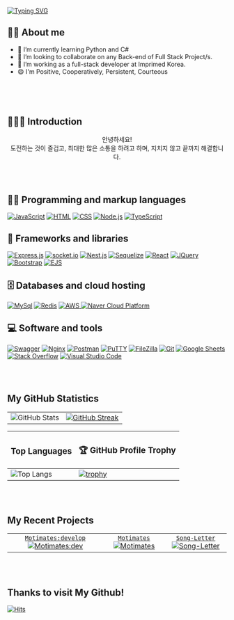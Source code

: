 

<!--
**chitty12/chitty12** is a ✨ _special_ ✨ repository because its `README.md` (this file) appears on your GitHub profile.

Here are some ideas to get you started:

- 🔭 I’m currently working on ...
- 🌱 I’m currently learning ...
- 👯 I’m looking to collaborate on ...
- 🤔 I’m looking for help with ...
- 💬 Ask me about ...
- 📫 How to reach me: ...
- 😄 Pronouns: ...
- ⚡ Fun fact: ...
-->

[![Typing SVG](https://readme-typing-svg.demolab.com?font=Press+Start+2P&pause=1000&color=209652&background=FF8DEA00&center=true&vCenter=true&width=404&height=53&lines=+%F0%9F%91%8B+HI%2C+I'm+Tae+Young!;Back-End+Developer)](https://git.io/typing-svg)


## ✍🏻 About me
- 🌱 I’m currently learning Python and C#
- 👯 I’m looking to collaborate on any Back-end of Full Stack Project/s.
- 🤔 I’m working as a full-stack developer at Imprimed Korea.
- 😄 I'm Positive, Cooperatively, Persistent, Courteous
<!-- - 📫 How to reach me:-->
<div style="display:flex; flex-direction:row;">
<!-- <a href="https://chitty12.tistory.com/">
<img src="https://img.shields.io/badge/Tistory-000000?style=for-the-badge&logo=Tistory&logoColor=white">
</a> -->
<!-- <a href="https://gravel-nose-35e.notion.site/Choi-Tae-Young-eaca05b843954fd39aa6fe8aecfdd6b8?pvs=4">
<img src="https://img.shields.io/badge/Portfolio-000000?style=for-the-badge&logoColor=white&logo=Notion"> 
</a>  -->
</div>

<!-- <a href="https://polydactyl-cello-2db.notion.site/Kim-Sehwa-c4920e2528ae4e7bb40869f320fc859d?pvs=4">
<img src="https://img.shields.io/badge/Portfolio-000000?style=for-the-badge&logoColor=white&logo=Notion"> 
</a> -->

   
</br>
</br>
</br>

## 🙋🏻‍♀️ Introduction
<div style= "text-align: center">
<p> 안녕하세요! <br> 도전하는 것이 즐겁고, 최대한 많은 소통을 하려고 하며, 지치지 않고 끝까지 해결합니다. </p>
</div>



</br>
<br>

## 👨‍💻 Programming and markup languages


<p>
 <a href="https://github.com/search?q=user%3ADenverCoder1+language%3Ajavascript"><img alt="JavaScript" src="https://img.shields.io/badge/JavaScript-F7DF1E.svg?logo=javascript&logoColor=black"></a>
 <a href="https://github.com/search?q=user%3ADenverCoder1+language%3Ahtml"><img alt="HTML" src="https://img.shields.io/badge/HTML-E34F26.svg?logo=html5&logoColor=white"></a>
    <a href="https://github.com/search?q=user%3ADenverCoder1+language%3Acss"><img alt="CSS" src="https://img.shields.io/badge/CSS-1572B6.svg?logo=css3&logoColor=white"></a>
    <a href="https://github.com/search?q=user%3ADenverCoder1+language%3Ajavascript"><img alt="Node.js" src="https://img.shields.io/badge/Node.js-43853D.svg?logo=node.js&logoColor=white"></a>    
    <a href="https://github.com/search?q=user%3ADenverCoder1+language%3AtypeScript"><img alt="TypeScript" src="https://img.shields.io/badge/TypeScript-007ACC.svg?logo=typescript&logoColor=white"></a>
<!--     <a href="https://github.com/search?q=user%3ADenverCoder1+language%3AtypeScript"><img alt="Java" src="https://img.shields.io/badge/Java-007396?style=flat-square&logo=Java&logoColor=white"></a> -->
</p>

## 🧰 Frameworks and libraries

<p>
    <a href="#"><img alt="Express.js" src="https://img.shields.io/badge/Express.js-404d59.svg?style=flat-square&logo=express&logoColor=white"></a>
    <a href="#"><img alt="socket.io" src="https://img.shields.io/badge/socket.io-010101?style=flat-square&logo=socket.io&logoColor=white"></a>
    <a href="#"><img alt="Nest.js" src="https://img.shields.io/badge/-NestJs-ea2845?style=flat-square&logo=nestjs&logoColor=white"></a> 
    <a href="#"><img alt="Sequelize" src="https://img.shields.io/badge/Sequelize-4B0082.svg?style=flat-square&logo=sequelize&logoColor=white"></a>
    <a href="#"><img alt="React" src="https://img.shields.io/badge/React-20232a.svg?style=flat-square&logo=react&logoColor=%2361DAFB"></a>
    <a href="#"><img alt="JQuery" src="https://img.shields.io/badge/jQuery-0769AD?style=flat-square&logo=jQuery&logoColor=white"/></a>
    <a href="#"><img alt="Bootstrap" src="https://img.shields.io/badge/Bootstrap-7952B3.svg?style=flat-square&logo=bootstrap&logoColor=white"></a>
    <a href="#"><img alt="EJS" src="https://img.shields.io/badge/EJS-89CFF0.svg?style=flat-square&logo=ejs&logoColor=white"></a>


</p>

## 🗄️ Databases and cloud hosting

<p>    
    <a href="#"><img alt="MySql", src="https://img.shields.io/badge/MySQL-4479A1?style=flat-square&logo=MySQL&logoColor=white"/></a> 
    <a href="#"><img alt="Redis", src="https://img.shields.io/badge/Redis-DC382D?style=flat-square&logo=redis&logoColor=white"/></a> 
    <a href="#"><img alt="AWS" src="https://img.shields.io/badge/Amazon AWS-232F3E?style=flat-square&logo=amazonaws&logoColor=white"/>
    <a href="#"><img alt="Naver Cloud Platform" src="https://img.shields.io/badge/NCP-03C75A.svg?style=flat-square&logo=naver&logoColor=white"></a>

</a>  

   
   ## 💻 Software and tools

<p>
    <a href="#"><img alt="Swagger" src="https://img.shields.io/badge/Swagger-85EA2D.svg?logo=swagger&logoColor=black"></a>
    <a href="#"><img alt="Nginx" src="https://img.shields.io/badge/nginx-%23009639.svg?style=flat-square&logo=nginx&logoColor=white"></a>
    <a href="#"><img alt="Postman" src="https://img.shields.io/badge/Postman-FF6C37?style=flat-square&logo=Postman&logoColor=white"/></a>
    <a href="#"><img alt="PuTTY" src="https://img.shields.io/badge/PuTTY-0F75BD.svg?logo=putty&logoColor=white"></a>
    <a href="#"><img alt="FileZilla" src="https://img.shields.io/badge/FileZilla-BF0000.svg?logo=filezilla&logoColor=white"></a>
    <a href="#"><img alt="Git" src="https://img.shields.io/badge/Git-F05033.svg?logo=git&logoColor=white"></a>
    <a href="#"><img alt="Google Sheets" src="https://img.shields.io/badge/Google%20Sheets-34A853.svg?logo=google%20sheets&logoColor=white"></a>    
    <a href="#"><img alt="Stack Overflow" src="https://img.shields.io/badge/-Stack%20Overflow-FE7A16?logo=stack-overflow&logoColor=white"></a>
    <a href="#"><img alt="Visual Studio Code" src="https://img.shields.io/badge/Visual%20Studio%20Code-0078d7.svg?logo=visual-studio-code&logoColor=white"></a>
</p>

</br>
<br>

## My GitHub Statistics

<div align="center">

|||
| --- | --- |
| ![GitHub Stats](https://github-readme-stats.vercel.app/api?username=chitty12&show_icons=true&theme=material-palenight&hide_border=true&bg_color=20232a&icon_color=E3E3E3A8&text_color=fff&title_color=918FE0&count_private=true&repo=github-readme-stats) | [![GitHub Streak](https://github-readme-streak-stats.herokuapp.com?user=chitty12&theme=android-dark)](https://git.io/streak-stats) | 


| <h3> Top Languages </h3> | <h3> 🏆️ GitHub Profile Trophy </h3> |
| --- | --- |
| ![Top Langs](https://github-readme-stats.vercel.app/api/top-langs/?username=chitty12&theme=chartreuse-dark&layout=compact) | [![trophy](https://github-profile-trophy.vercel.app/?username=chitty12&theme=darkhub&row=2&column=3&no-frame=true)](https://github.com/ryo-ma/github-profile-trophy) | 

</div>
</br>
<br>

## My Recent Projects

| | | |
| :--: | :--: | :--: |
| <a href="https://github.com/SesacProjectTeamA-2/pj-develop">`Motimates:develop` ![Motimates:dev][Motimates:dev]</a> | <a href="https://github.com/SesacProjectTeamA-2">`Motimates` ![Motimates][Motimates]</a> | <a href="https://github.com/sesacproj1/A_Team_Proj">`Song-Letter` ![Song-Letter][Song-Letter]</a> | 


[Motimates:dev]: https://github-readme-stats.vercel.app/api/pin/?username=SesacProjectTeamA-2&repo=pj-develop&theme=vision-friendly-dark&show_icons=true
[Motimates]: https://github-readme-stats.vercel.app/api/pin/?username=SesacProjectTeamA-2&repo=pj-back&theme=vision-friendly-dark&show_icons=true
[Song-Letter]: https://github-readme-stats.vercel.app/api/pin/?username=sesacproj1&repo=A_Team_Proj&theme=vision-friendly-dark&show_icons=true






<br>
</br>

## Thanks to visit My Github!

[![Hits](https://hits.seeyoufarm.com/api/count/incr/badge.svg?url=https%3A%2F%2Fgithub.com%2Fchitty12&count_bg=%23FFB0A4&title_bg=%23555555&icon=github.svg&icon_color=%23E7E7E7&title=GitHub&edge_flat=false)](https://hits.seeyoufarm.com)


</div>
